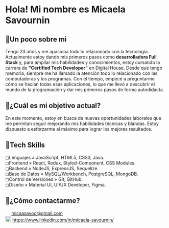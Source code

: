 # Hola! Mi nombre es __Micaela Savournin__
## 📌Un poco sobre mi
Tengo 23 años y me apasiona todo lo relacionado con la tecnología. Actualmente estoy dando mis primeros pasos como __desarrolladora Full Stack__ y, para ampliar mis habilidades y conocimientos, estoy cursando la carrera de __"Certified Tech Developer"__ en Digital House.
Desde que tengo memoria, siempre me ha llamado la atención todo lo relacionado con las computadoras y los programas. Con el tiempo, empecé a preguntarme cómo se hacían todas esas aplicaciones, lo que me llevó a descubrir el mundo de la programación y dar mis primeros pasos de forma autodidacta.
## 📌¿Cuál es mi objetivo actual?
En este momento, estoy en busca de nuevas oportunidades laborales que me permitan seguir mejorando mis habilidades técnicas y blandas. Estoy dispuesto a esforzarme al máximo para lograr los mejores resultados.
## 📌Tech Skills
◻Lenguajes » JavaScript, HTML5, CSS3, Java.
<br>
◻Frontend » React, Redux, Styled-Component, CSS Modules.
<br>
◻Backend » NodeJS, ExpressJS, Sequelize.
<br>
◻Base de Datos » MySQL/Workbench, PostgreSQL, MongoDB.
<br>
◻Control de Versiones » Git, GitHub.
<br>
◻Diseño » Material UI, UI/UX Developer, Figma.

## 📌¿Cómo contactarme?
<img src="https://img.icons8.com/color/48/000000/gmail.png" width="15px"> micaasavoo@gmail.com
<br>
<img src="https://img.icons8.com/color/48/000000/linkedin.png" width="18px"> https://www.linkedin.com/in/micaela-savournin/

